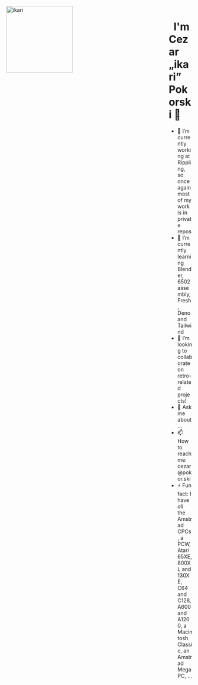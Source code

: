 <img align="left" src="https://user-images.githubusercontent.com/811702/198874826-3ea811a2-e920-4fa0-b8f5-132789ff92f3.gif" alt="ikari" width="180px" />

<dl><dd><dl><dd><dl><dd><dl><dd><dl><dd><dl><dd><dl><dd><dl><dd><dl><dd><dl><dd><dl><dd>

# &nbsp; I'm Cezar „ikari” Pokorski 👋 

- 🔭 I’m currently working at Rippling, so once again most of my work is in private repos
- 🌱 I’m currently learning Blender, 6502 assembly, Fresh, Deno and Tailwind
- 👯 I’m looking to collaborate on retro-related projects!
- 💬 Ask me about ...
- 📫 How to reach me: cezar&#x40;pokor.ski
- ⚡ Fun fact: I have *all* the Amstrad CPCs, a PCW, Atari 65XE, 800XL and 130XE, C64 and C128, A600 and A1200, a Macintosh Classic, an Amstrad Mega PC, ...
</dd></dl></dd></dl></dd></dl></dd></dl></dd></dl></dd></dl></dd></dl></dd></dl></dd></dl></dd></dl></dd></dl>
